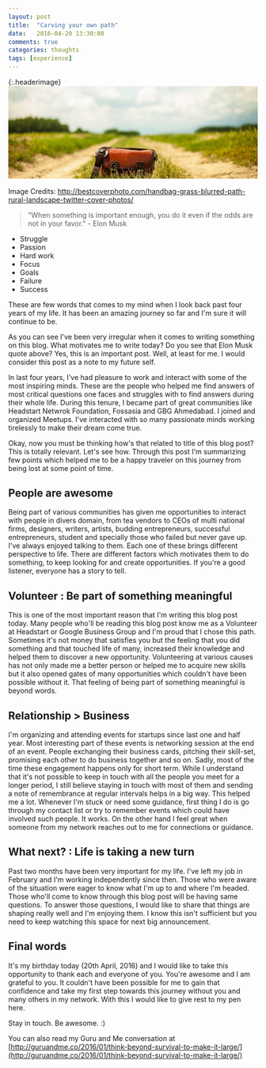 ```yaml
---
layout: post
title:  "Carving your own path"
date:   2016-04-20 13:30:00
comments: true
categories: thoughts
tags: [experience]
---
```


{:.headerimage}
![Carving your own path](/assets/img/blurred-path.jpg)

Image Credits: http://bestcoverphoto.com/handbag-grass-blurred-path-rural-landscape-twitter-cover-photos/

> "When something is important enough, you do it even if the odds are not in your favor." - Elon Musk

* Struggle
* Passion
* Hard work
* Focus
* Goals
* Failure
* Success

These are few words that comes to my mind when I look back past
four years of my life. It has been an amazing journey so far and I'm sure it will continue to be.

As you can see I've been very irregular when it comes to writing something on this blog. What motivates me to
write today? Do you see that Elon Musk quote above? Yes, this is an important post. Well, at least for me. I would consider this
post as a note to my future self.

In last four years, I've had pleasure to work and interact with some of the most inspiring minds. These are the people who helped me find
answers of most critical questions one faces and struggles with to find answers during their whole life. During this tenure, I became part of great
communities like Headstart Netwrok Foundation, Fossasia and GBG Ahmedabad. I joined and organized Meetups. I've interacted with so many passionate minds working tirelessly
to make their dream come true.

Okay, now you must be thinking how's that related to title of this blog post? This is totally relevant. Let's see how. Through this post I'm summarizing few
points which helped me to be a happy traveler on this journey from being lost at some point of time.


People are awesome
----
Being part of various communities has given me opportunities to interact with people in divers domain, from tea vendors to CEOs of multi national firms,
designers, writers, artists, budding entrepreneurs, successful entrepreneurs, student and specially those who failed but never gave up.
I've always enjoyed talking to them. Each one of these brings different perspective to life. There are different factors
 which motivates them to do something, to keep looking for and create opportunities. If you're a good listener, everyone has a story to tell.

Volunteer : Be part of something meaningful
----
This is one of the most important reason that I'm writing this blog post today. Many people who'll be reading this blog post know me as a Volunteer at Headstart or Google Business Group and I'm proud that
I chose this path. Sometimes it's not money that satisfies you but the feeling that you did something and that touched life of many, increased their knowledge
and helped them to discover a new opportunity. Volunteering at various causes has not only made me a better person or helped me to acquire new skills but
   it also opened gates of many opportunities which couldn't have been possible without it. That feeling of being part of something meaningful is beyond words.



Relationship > Business
----
I'm organizing and attending events for startups since last one and half year. Most interesting part of these events is networking session at the end of an event. People
 exchanging their business cards, pitching their skill-set, promising each other to do business together and so on.  Sadly, most of the time these engagement happens only for short term.
 While I understand that it's not possible to keep in touch with all the people you meet for a longer period, I still believe staying in touch with most of them and sending
 a note of remembrance at regular intervals helps in a big way. This helped me a lot. Whenever I'm stuck or need some guidance, first thing I do is go through my contact list or
 try to remember events which could have involved such people. It works. On the other hand I feel great when someone from my network reaches out to me for connections or guidance.

What next? : Life is taking a new turn
----
Past two months have been very important for my life. I've left my job in February and I'm working independently since then. Those who were aware of the situation were eager to know what I'm up to and where I'm headed.
 Those who'll come to know through this blog post will be having same questions. To answer those questions, I would like to share that
 things are shaping really well and I'm enjoying them. I know this isn't sufficient but you need to keep watching this space for next big announcement.

Final words
----
It's my birthday today (20th April, 2016) and I would like to take this opportunity to thank each and everyone of you. You're awesome and I am grateful to you.
 It couldn't have been possible for me to gain that confidence and take my first step towards this journey without you and many others in my network. With this I would like to give rest to my pen here.

Stay in touch. Be awesome. :)


You can also read my Guru and Me conversation at  [http://guruandme.co/2016/01/think-beyond-survival-to-make-it-large/](http://guruandme.co/2016/01/think-beyond-survival-to-make-it-large/)

